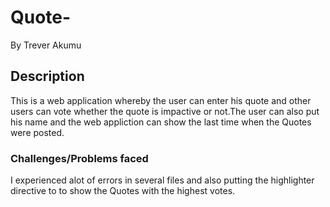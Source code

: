 # Quote-
By Trever Akumu

<h2>Description</h2>
<p>This is a web application whereby the user can enter his quote and other users can vote whether the quote is impactive or not.The user can also put his name and the web appliction can show the last time when the Quotes were posted.</p>

<h3>Challenges/Problems faced</h3>
<p>I experienced alot of errors in several files and also putting the highlighter directive to to show the Quotes with the highest votes.</p>
